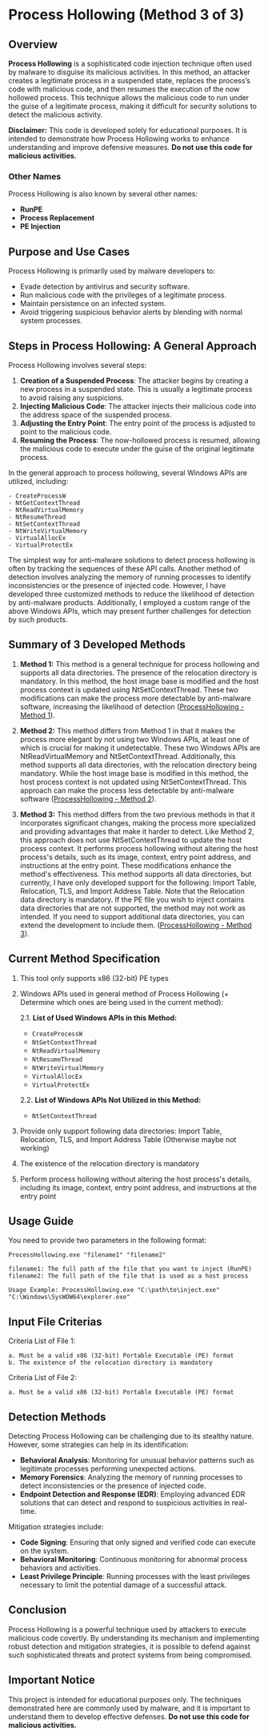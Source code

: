 
# Process Hollowing (Method 3 of 3)

## Overview

**Process Hollowing** is a sophisticated code injection technique often used by malware to disguise its malicious activities. In this method, an attacker creates a legitimate process in a suspended state, replaces the process’s code with malicious code, and then resumes the execution of the now hollowed process. This technique allows the malicious code to run under the guise of a legitimate process, making it difficult for security solutions to detect the malicious activity.

**Disclaimer:** This code is developed solely for educational purposes. It is intended to demonstrate how Process Hollowing works to enhance understanding and improve defensive measures. **Do not use this code for malicious activities.**

### Other Names

Process Hollowing is also known by several other names:
- **RunPE**
- **Process Replacement**
- **PE Injection**

## Purpose and Use Cases

Process Hollowing is primarily used by malware developers to:
- Evade detection by antivirus and security software.
- Run malicious code with the privileges of a legitimate process.
- Maintain persistence on an infected system.
- Avoid triggering suspicious behavior alerts by blending with normal system processes.

## Steps in Process Hollowing: A General Approach

Process Hollowing involves several steps:
1. **Creation of a Suspended Process**: The attacker begins by creating a new process in a suspended state. This is usually a legitimate process to avoid raising any suspicions.
2. **Injecting Malicious Code**: The attacker injects their malicious code into the address space of the suspended process.
3. **Adjusting the Entry Point**: The entry point of the process is adjusted to point to the malicious code.
4. **Resuming the Process**: The now-hollowed process is resumed, allowing the malicious code to execute under the guise of the original legitimate process.

In the general approach to process hollowing, several Windows APIs are utilized, including:

	- CreateProcessW
	- NtGetContextThread
	- NtReadVirtualMemory
	- NtResumeThread
	- NtSetContextThread
	- NtWriteVirtualMemory
	- VirtualAllocEx
	- VirtualProtectEx

The simplest way for anti-malware solutions to detect process hollowing is often by tracking the sequences of these API calls. Another method of detection involves analyzing the memory of running processes to identify inconsistencies or the presence of injected code. However, I have developed three customized methods to reduce the likelihood of detection by anti-malware products. Additionally, I employed a custom range of the above Windows APIs, which may present further challenges for detection by such products.

## Summary of 3 Developed Methods

1. **Method 1:** This method is a general technique for process hollowing and supports all data directories. The presence of the relocation directory is mandatory. In this method, the host image base is modified and the host process context is updated using NtSetContextThread. These two modifications can make the process more detectable by anti-malware software, increasing the likelihood of detection ([ProcessHollowing - Method 1](https://github.com/mm-rezaei/ProcessHollowing1)).

2. **Method 2:** This method differs from Method 1 in that it makes the process more elegant by not using two Windows APIs, at least one of which is crucial for making it undetectable. These two Windows APIs are NtReadVirtualMemory and NtSetContextThread. Additionally, this method supports all data directories, with the relocation directory being mandatory. While the host image base is modified in this method, the host process context is not updated using NtSetContextThread. This approach can make the process less detectable by anti-malware software ([ProcessHollowing - Method 2](https://github.com/mm-rezaei/ProcessHollowing2)).

3. **Method 3:** This method differs from the two previous methods in that it incorporates significant changes, making the process more specialized and providing advantages that make it harder to detect. Like Method 2, this approach does not use NtSetContextThread to update the host process context. It performs process hollowing without altering the host process's details, such as its image, context, entry point address, and instructions at the entry point. These modifications enhance the method's effectiveness. This method supports all data directories, but currently, I have only developed support for the following: Import Table, Relocation, TLS, and Import Address Table. Note that the Relocation data directory is mandatory. If the PE file you wish to inject contains data directories that are not supported, the method may not work as intended. If you need to support additional data directories, you can extend the development to include them. ([ProcessHollowing - Method 3](https://github.com/mm-rezaei/ProcessHollowing3)).

## Current Method Specification

1. This tool only supports x86 (32-bit) PE types
2. Windows APIs used in general method of Process Hollowing (+ Determine which ones are being used in the current method):

   2.1. **List of Used Windows APIs in this Method:**
   - `CreateProcessW`
   - `NtGetContextThread`
   - `NtReadVirtualMemory`
   - `NtResumeThread`
   - `NtWriteVirtualMemory`
   - `VirtualAllocEx`
   - `VirtualProtectEx`

   2.2. **List of Windows APIs Not Utilized in this Method:**
   - `NtSetContextThread`

3. Provide only support following data directories: Import Table, Relocation, TLS, and Import Address Table (Otherwise maybe not working)
4. The existence of the relocation directory is mandatory
5. Perform process hollowing without altering the host process's details, including its image, context, entry point address, and instructions at the entry point

## Usage Guide
		
You need to provide two parameters in the following format:

	ProcessHollowing.exe "filename1" "filename2"

	filename1: The full path of the file that you want to inject (RunPE)
	filename2: The full path of the file that is used as a host process

	Usage Example: ProcessHollowing.exe "C:\path\to\inject.exe" "C:\Windows\SysWOW64\explorer.exe"

## Input File Criterias

Criteria List of File 1:

	a. Must be a valid x86 (32-bit) Portable Executable (PE) format
	b. The existence of the relocation directory is mandatory

Criteria List of File 2:

	a. Must be a valid x86 (32-bit) Portable Executable (PE) format

## Detection Methods

Detecting Process Hollowing can be challenging due to its stealthy nature. However, some strategies can help in its identification:
- **Behavioral Analysis**: Monitoring for unusual behavior patterns such as legitimate processes performing unexpected actions.
- **Memory Forensics**: Analyzing the memory of running processes to detect inconsistencies or the presence of injected code.
- **Endpoint Detection and Response (EDR)**: Employing advanced EDR solutions that can detect and respond to suspicious activities in real-time.

Mitigation strategies include:
- **Code Signing**: Ensuring that only signed and verified code can execute on the system.
- **Behavioral Monitoring**: Continuous monitoring for abnormal process behaviors and activities.
- **Least Privilege Principle**: Running processes with the least privileges necessary to limit the potential damage of a successful attack.

## Conclusion

Process Hollowing is a powerful technique used by attackers to execute malicious code covertly. By understanding its mechanism and implementing robust detection and mitigation strategies, it is possible to defend against such sophisticated threats and protect systems from being compromised.

## Important Notice

This project is intended for educational purposes only. The techniques demonstrated here are commonly used by malware, and it is important to understand them to develop effective defenses. **Do not use this code for malicious activities.**